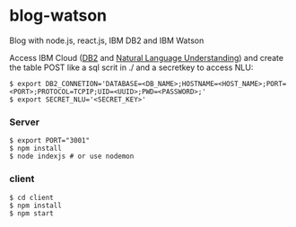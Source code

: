 # blog-watson
Blog with node.js, react.js, IBM DB2 and IBM Watson


Access IBM Cloud ([DB2](https://console.bluemix.net/docs/services/Db2onCloud/index.html#getting_started_db2oncloud) and [Natural Language Understanding](https://console.bluemix.net/docs/services/natural-language-understanding/getting-started.html#getting-started-tutorial))  and create the table POST like a sql scrit in ./ and a secretkey to access NLU:

```
$ export DB2_CONNETION='DATABASE=<DB_NAME>;HOSTNAME=<HOST_NAME>;PORT=<PORT>;PROTOCOL=TCPIP;UID=<UUID>;PWD=<PASSWORD>;'
$ export SECRET_NLU='<SECRET_KEY>'
```

### Server
```
$ export PORT="3001"
$ npm install
$ node indexjs # or use nodemon
```
### client
```
$ cd client
$ npm install
$ npm start
```


